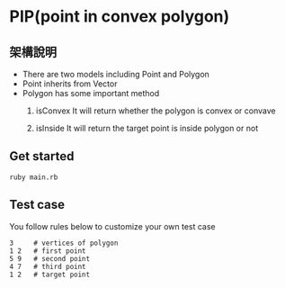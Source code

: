 # PIP(point in convex polygon)

## 架構說明

* There are two models including Point and Polygon
* Point inherits from Vector
* Polygon has some important method
  1. isConvex
     It will return whether the polygon is convex or convave

  2. isInside
     It will return the target point is inside polygon or not

## Get started

    ruby main.rb

## Test case

You follow rules below to customize your own test case

    3     # vertices of polygon
    1 2   # first point
    5 9   # second point
    4 7   # third point
    1 2   # target point

